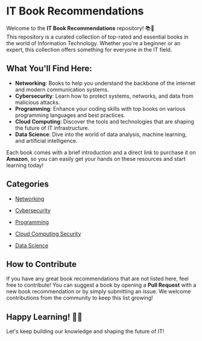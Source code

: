 # IT Book Recommendations

Welcome to the **IT Book Recommendations** repository! 📚🚀  
This repository is a curated collection of top-rated and essential books in the world of Information Technology. Whether you're a beginner or an expert, this collection offers something for everyone in the IT field.

## What You'll Find Here:

- **Networking**: Books to help you understand the backbone of the internet and modern communication systems.
- **Cybersecurity**: Learn how to protect systems, networks, and data from malicious attacks.
- **Programming**: Enhance your coding skills with top books on various programming languages and best practices.
- **Cloud Computing**: Discover the tools and technologies that are shaping the future of IT infrastructure.
- **Data Science**: Dive into the world of data analysis, machine learning, and artificial intelligence.

Each book comes with a brief introduction and a direct link to purchase it on **Amazon**, so you can easily get your hands on these resources and start learning today!

## Categories

- [Networking](../Networking/index.md)
- [Cybersecurity](../Cybersecurity)
- [Programming](../Programming)
  <!-- - [Cloud Computing](../Cloud-Computing/index.md) -->

- [Cloud Computing Security](https://github.com/fwlc-user001/IT-Book-Recommendations/blob/main/Cloud-Computing/index.md)
- [Data Science](../Data-Science)

## How to Contribute

If you have any great book recommendations that are not listed here, feel free to contribute! You can suggest a book by opening a **Pull Request** with a new book recommendation or by simply submitting an issue. We welcome contributions from the community to keep this list growing!

## Happy Learning! 📖💡

Let's keep building our knowledge and shaping the future of IT!
